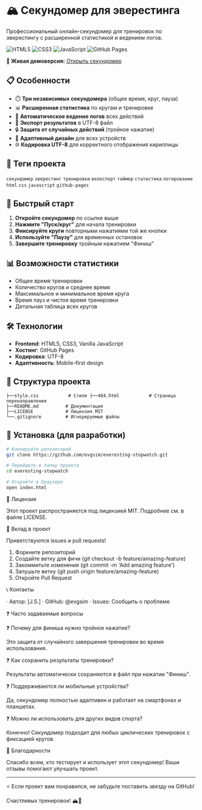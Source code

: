 # 🏔️ Секундомер для эверестинга

Профессиональный онлайн-секундомер для тренировок по эверестингу с расширенной статистикой и ведением логов.

![HTML5](https://img.shields.io/badge/HTML5-E34F26?style=for-the-badge&logo=html5&logoColor=white)
![CSS3](https://img.shields.io/badge/CSS3-1572B6?style=for-the-badge&logo=css3&logoColor=white)
![JavaScript](https://img.shields.io/badge/JavaScript-F7DF1E?style=for-the-badge&logo=javascript&logoColor=black)
![GitHub Pages](https://img.shields.io/badge/GitHub%20Pages-222222?style=for-the-badge&logo=githubpages&logoColor=white)

**🚀 Живая демоверсия:** [Открыть секундомер](https://evgsim.github.io/everesting-stopwatch)

## 📋 Особенности

- ⏱️ **Три независимых секундомера** (общее время, круг, пауза)
- 📊 **Расширенная статистика** по кругам и тренировке
- 📝 **Автоматическое ведение логов** всех действий
- 💾 **Экспорт результатов** в UTF-8 файл
- 🔒 **Защита от случайных действий** (тройное нажатие)
- 📱 **Адаптивный дизайн** для всех устройств
- 🌐 **Кодировка UTF-8** для корректного отображения кириллицы

## 🎯 Теги проекта

`секундомер` `эверестинг` `тренировки` `велоспорт` `таймер` `статистика` `логирование` `html` `css` `javascript` `github-pages`

## 🚀 Быстрый старт

1. **Откройте секундомер** по ссылке выше
2. **Нажмите "Пуск/круг"** для начала тренировки
3. **Фиксируйте круги** повторными нажатиями той же кнопки
4. **Используйте "Паузу"** для временных остановок
5. **Завершите тренировку** тройным нажатием "Финиш"

## 📊 Возможности статистики

- Общее время тренировки
- Количество кругов и среднее время
- Максимальное и минимальное время круга
- Время пауз и чистое время тренировки
- Детальная таблица всех кругов

## 🛠️ Технологии

- **Frontend**: HTML5, CSS3, Vanilla JavaScript
- **Хостинг**: GitHub Pages
- **Кодировка**: UTF-8
- **Адаптивность**: Mobile-first design

## 📁 Структура проекта

```everesting-stopwatch/ ├──index.html          # Главная страница 
├──style.css           # Стили ├──404.html           # Страница перенаправления 
├──README.md          # Документация 
├──LICENSE            # Лицензия MIT 
└──.gitignore         # Игнорируемые файлы

```

## 🔧 Установка (для разработки)

```bash
# Клонируйте репозиторий
git clone https://github.com/evgsim/everesting-stopwatch.git

# Перейдите в папку проекта
cd everesting-stopwatch

# Откройте в браузере
open index.html
```

📄 Лицензия

Этот проект распространяется под лицензией MIT. Подробнее см. в файле LICENSE.

🤝 Вклад в проект

Приветствуются issues и pull requests!

1. Форкните репозиторий
2. Создайте ветку для фичи (git checkout -b feature/amazing-feature)
3. Закоммитьте изменения (git commit -m 'Add amazing feature')
4. Запушьте ветку (git push origin feature/amazing-feature)
5. Откройте Pull Request

📞 Контакты

· Автор: [J.S.]
· GitHub: @evgsim
· Issues: Сообщить о проблеме

❓ Часто задаваемые вопросы

❓ Почему для финиша нужно тройное нажатие?

Это защита от случайного завершения тренировки во время использования.

❓ Как сохранить результаты тренировки?

Результаты автоматически сохраняются в файл при нажатии "Финиш".

❓ Поддерживаются ли мобильные устройства?

Да, секундомер полностью адаптивен и работает на смартфонах и планшетах.

❓ Можно ли использовать для других видов спорта?

Конечно! Секундомер подходит для любых циклических тренировок с фиксацией кругов.

🎉 Благодарности

Спасибо всем, кто тестирует и использует этот секундомер! Ваши отзывы помогают улучшать проект.

---

⭐ Если проект вам понравился, не забудьте поставить звезду на GitHub!

Счастливых тренировок! 🏔️💪